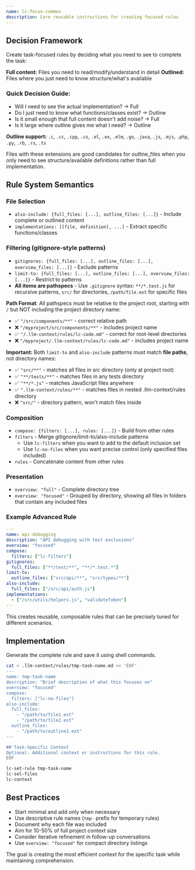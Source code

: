 ```yaml
---
name: lc-focus-common
description: Core reusable instructions for creating focused rules
---
```


## Decision Framework

Create task-focused rules by deciding what you need to see to complete the task:

**Full content:** Files you need to read/modify/understand in detail
**Outlined:** Files where you just need to know structure/what's available

### Quick Decision Guide:

- Will I need to see the actual implementation? → Full
- Do I just need to know what functions/classes exist? → Outline
- Is it small enough that full content doesn't add noise? → Full
- Is it large where outline gives me what I need? → Outline

**Outline support:** `.c`, `.cc`, `.cpp`, `.cs`, `.el`, `.ex`, `.elm`, `.go`, `.java`, `.js`, `.mjs`, `.php`, `.py`, `.rb`, `.rs`, `.ts`

Files with these extensions are good candidates for outline_files when you only need to see structure/available definitions rather than full implementation.

## Rule System Semantics

### File Selection

- `also-include: {full_files: [...], outline_files: [...]}` - Include complete or outlined content
- `implementations: [[file, definition], ...]` - Extract specific functions/classes

### Filtering (gitignore-style patterns)

- `gitignores: {full_files: [...], outline_files: [...], overview_files: [...]}` - Exclude patterns
- `limit-to: {full_files: [...], outline_files: [...], overview_files: [...]}` - Restrict to patterns
- **All items are pathspecs** - Use `.gitignore` syntax: `**/*.test.js` for recursive patterns, `src/` for directories, `/path/file.ext` for specific files

**Path Format**: All pathspecs must be relative to the project root, starting with `/` but NOT including the project directory name:

- ✅ `"/src/components/**"` - correct relative path
- ❌ `"/myproject/src/components/**"` - includes project name
- ✅ `"/.llm-context/rules/lc-code.md"` - correct for root-level directories
- ❌ `"/myproject/.llm-context/rules/lc-code.md"` - includes project name

**Important:** Both `limit-to` and `also-include` patterns must match **file paths**, not directory names:

- ✅ `"src/**"` - matches all files in src directory (only at project root)
- ✅ `"**/tests/**"` - matches files in any tests directory
- ✅ `"**/*.js"` - matches JavaScript files anywhere
- ✅ `".llm-context/rules/**"` - matches files in nested .llm-context/rules directory
- ❌ `"src/"` - directory pattern, won't match files inside

### Composition

- `compose: {filters: [...], rules: [...]}` - Build from other rules
- `filters` - Merge gitignore/limit-to/also-include patterns
  - Use `lc-filters` when you want to add to the default inclusion set
  - Use `lc-no-files` when you want precise control (only specified files included)
- `rules` - Concatenate content from other rules

### Presentation

- `overview: "full"` - Complete directory tree
- `overview: "focused"` - Grouped by directory, showing all files in folders that contain any included files

### Example Advanced Rule

```yaml
---
name: api-debugging
description: "API debugging with test exclusions"
overview: "focused"
compose:
  filters: ["lc-filters"]
gitignores:
  full_files: ["**/test/**", "**/*.test.*"]
limit-to:
  outline_files: ["src/api/**", "src/types/**"]
also-include:
  full_files: ["/src/api/auth.js"]
implementations:
  - ["/src/utils/helpers.js", "validateToken"]
---
```

This creates reusable, composable rules that can be precisely tuned for different scenarios.

## Implementation

Generate the complete rule and save it using shell commands.

```bash
cat > .llm-context/rules/tmp-task-name.md << 'EOF'
---
name: tmp-task-name
description: "Brief description of what this focuses on"
overview: "focused"
compose:
  filters: ["lc-no-files"]
also-include:
  full_files:
    - "/path/to/file1.ext"
    - "/path/to/file2.ext"
  outline_files:
    - "/path/to/outline1.ext"
---

## Task-Specific Context
Optional: Additional context or instructions for this rule.
EOF

lc-set-rule tmp-task-name
lc-sel-files
lc-context
```

## Best Practices

- Start minimal and add only when necessary
- Use descriptive rule names (`tmp-` prefix for temporary rules)
- Document why each file was included
- Aim for 10-50% of full project context size
- Consider iterative refinement in follow-up conversations
- Use `overview: "focused"` for compact directory listings

The goal is creating the most efficient context for the specific task while maintaining comprehension.
